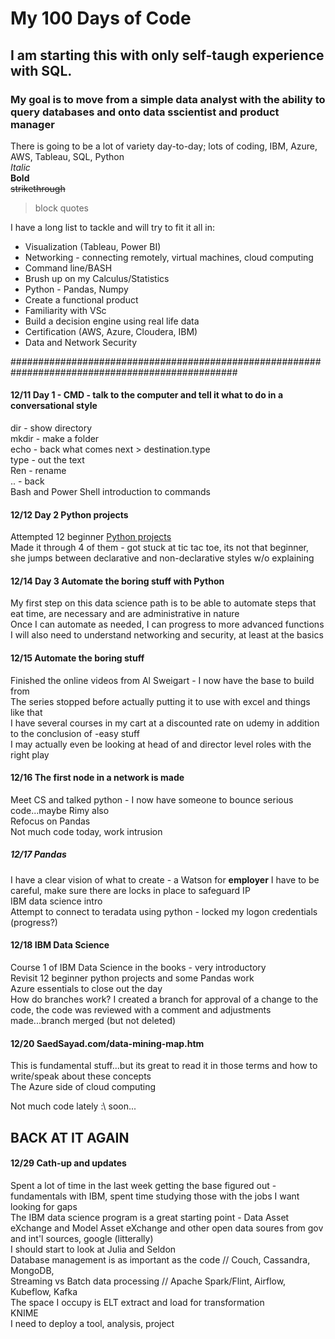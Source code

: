 # My 100 Days of Code

## I am starting this with only self-taugh experience with SQL.

### My goal is to move from a simple data analyst with the ability to query databases and onto data sscientist and product manager
There is going to be a lot of variety day-to-day; lots of coding, IBM, Azure, AWS, Tableau, SQL, Python\
*Italic*\
**Bold**\
~~strikethrough~~
>block quotes
>
I have a long list to tackle and will try to fit it all in:
* Visualization (Tableau, Power BI)
* Networking - connecting remotely, virtual machines, cloud computing
* Command line/BASH
* Brush up on my Calculus/Statistics
* Python - Pandas, Numpy 
* Create a functional product
* Familiarity with VSc
* Build a decision engine using real life data
* Certification (AWS, Azure, Cloudera, IBM)
* Data and Network Security

#################################################################################################
#### 12/11 Day 1 - CMD - talk to the computer and tell it what to do in a conversational style
dir - show directory\
mkdir - make a folder \
echo - back what comes next > destination.type\
type - out the text\
Ren - rename\
.. - back\
Bash and Power Shell introduction to commands
#### 12/12 Day 2 Python projects
Attempted 12 beginner [Python projects](https://www.youtube.com/watch?v=8ext9G7xspg&t=1564s) \
Made it through 4 of them - got stuck at tic tac toe, its not that beginner, she jumps between declarative and non-declarative styles w/o explaining
#### 12/14 Day 3 Automate the boring stuff with Python
My first step on this data science path is to be able to automate steps that eat time, are necessary and are administrative in nature\
Once I can automate as needed, I can progress to more advanced functions\
I will also need to understand networking and security, at least at the basics
#### 12/15 Automate the boring stuff
Finished the online videos from Al Sweigart - I now have the base to build from\
The series stopped before actually putting it to use with excel and things like that\
I have several courses in my cart at a discounted rate on udemy in addition to the conclusion of -easy stuff\
I may actually even be looking at head of and director level roles with the right play
#### 12/16 The first node in a network is made
Meet CS and talked python - I now have someone to bounce serious code...maybe Rimy also\
Refocus on Pandas\
Not much code today, work intrusion
##### 12/17 Pandas
I have a clear vision of what to create - a Watson for **employer**
I have to be careful, make sure there are locks in place to safeguard IP\
IBM data science intro\
Attempt to connect to teradata using python - locked my logon credentials (progress?)
#### 12/18 IBM Data Science
Course 1 of IBM Data Science in the books - very introductory\
Revisit 12 beginner python projects and some Pandas work\
Azure essentials to close out the day\
How do branches work? I created a branch for approval of a change to the code, the code was reviewed with a comment and adjustments made...branch merged (but not deleted)
#### 12/20 SaedSayad.com/data-mining-map.htm
This is fundamental stuff...but its great to read it in those terms and how to write/speak about these concepts\
The Azure side of cloud computing

Not much code lately :\ soon...

## BACK AT IT AGAIN

#### 12/29 Cath-up and updates
Spent a lot of time in the last week getting the base figured out - fundamentals with IBM, spent time studying those with the jobs I want looking for gaps\
The IBM data science program is a great starting point - Data Asset eXchange and Model Asset eXchange and other open data soures from gov and int'l sources, google (litterally)\
I should start to look at Julia and Seldon\
Database management is as important as the code // Couch, Cassandra, MongoDB,\
Streaming vs Batch data processing // Apache Spark/Flint, Airflow, Kubeflow, Kafka\
The space I occupy is ELT extract and load for transformation\
KNIME\
I need to deploy a tool, analysis, project
